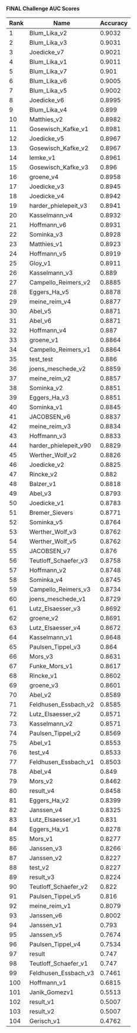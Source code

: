 **FINAL Challenge AUC Scores**


|Rank|Name|Accuracy|
|----|-----|---|
|1|Blum_Lika_v2|0.9032| 
|2|Blum_Lika_v3|0.9031| 
|3|Joedicke_v7|0.9021| 
|4|Blum_Lika_v1|0.9011| 
|5|Blum_Lika_v7|0.901| 
|6|Blum_Lika_v6|0.9005| 
|7|Blum_Lika_v5|0.9002| 
|8|Joedicke_v6|0.8995| 
|9|Blum_Lika_v4|0.899| 
|10|Matthies_v2|0.8982| 
|11|Gosewisch_Kafke_v1|0.8981| 
|12|Joedicke_v5|0.8967| 
|13|Gosewisch_Kafke_v2|0.8967| 
|14|lemke_v1|0.8961| 
|15|Gosewisch_Kafke_v3|0.896| 
|16|groene_v4|0.8958| 
|17|Joedicke_v3|0.8945| 
|18|Joedicke_v4|0.8942| 
|19|harder_phielepeit_v3|0.8941| 
|20|Kasselmann_v4|0.8932| 
|21|Hoffmann_v6|0.8931| 
|22|Sominka_v3|0.8928| 
|23|Matthies_v1|0.8923| 
|24|Hoffmann_v5|0.8919| 
|25|Gloy_v1|0.8911| 
|26|Kasselmann_v3|0.889| 
|27|Campello_Reimers_v2|0.8885| 
|28|Eggers_Ha_v5|0.8878| 
|29|meine_reim_v4|0.8877| 
|30|Abel_v5|0.8871| 
|31|Abel_v6|0.8871| 
|32|Hoffmann_v4|0.887| 
|33|groene_v1|0.8864| 
|34|Campello_Reimers_v1|0.8864| 
|35|test_test|0.886| 
|36|joens_meschede_v2|0.8859| 
|37|meine_reim_v2|0.8857| 
|38|Sominka_v2|0.8851| 
|39|Eggers_Ha_v3|0.8851| 
|40|Sominka_v1|0.8845| 
|41|JACOBSEN_v6|0.8837| 
|42|meine_reim_v3|0.8834| 
|43|Hoffmann_v3|0.8833| 
|44|harder_phielepeit_v90|0.8829| 
|45|Werther_Wolf_v2|0.8826| 
|46|Joedicke_v2|0.8825| 
|47|Rincke_v2|0.882| 
|48|Balzer_v1|0.8818| 
|49|Abel_v3|0.8793| 
|50|Joedicke_v1|0.8783| 
|51|Bremer_Sievers|0.8771| 
|52|Sominka_v5|0.8764| 
|53|Werther_Wolf_v3|0.8762| 
|54|Werther_Wolf_v5|0.8762| 
|55|JACOBSEN_v7|0.876| 
|56|Teutloff_Schaefer_v3|0.8758| 
|57|Hoffmann_v2|0.8748| 
|58|Sominka_v4|0.8745| 
|59|Campello_Reimers_v3|0.8734| 
|60|joens_meschede_v1|0.8729| 
|61|Lutz_Elsaesser_v3|0.8692| 
|62|groene_v2|0.8691| 
|63|Lutz_Elsaesser_v4|0.8672| 
|64|Kasselmann_v1|0.8648| 
|65|Paulsen_Tippel_v3|0.864| 
|66|Mors_v3|0.8631| 
|67|Funke_Mors_v1|0.8617| 
|68|Rincke_v1|0.8602| 
|69|groene_v3|0.8601| 
|70|Abel_v2|0.8589| 
|71|Feldhusen_Essbach_v2|0.8585| 
|72|Lutz_Elsaesser_v2|0.8571| 
|73|Kasselmann_v2|0.8571| 
|74|Paulsen_Tippel_v2|0.8569| 
|75|Abel_v1|0.8553| 
|76|test_v4|0.8533| 
|77|Feldhusen_Essbach_v1|0.8503| 
|78|Abel_v4|0.849| 
|79|Mors_v2|0.8462| 
|80|result_v4|0.8458| 
|81|Eggers_Ha_v2|0.8399| 
|82|Janssen_v4|0.8325| 
|83|Lutz_Elsaesser_v1|0.831| 
|84|Eggers_Ha_v1|0.8278| 
|85|Mors_v1|0.8277| 
|86|Janssen_v3|0.8266| 
|87|Janssen_v2|0.8227| 
|88|test_v2|0.8227| 
|89|result_v3|0.8224| 
|90|Teutloff_Schaefer_v2|0.822| 
|91|Paulsen_Tippel_v5|0.816| 
|92|meine_reim_v1|0.8079| 
|93|Janssen_v6|0.8002| 
|94|Janssen_v1|0.793| 
|95|Janssen_v5|0.7674| 
|96|Paulsen_Tippel_v4|0.7534| 
|97|result|0.747| 
|98|Teutloff_Schaefer_v1|0.747| 
|99|Feldhusen_Essbach_v3|0.7461| 
|100|Hoffmann_v1|0.6815| 
|101|Janik_Gomezv1|0.5513| 
|102|result_v1|0.5007| 
|103|result_v2|0.5007| 
|104|Gerisch_v1|0.4762| 
